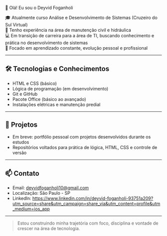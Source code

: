 👋 Olá! Eu sou o Deyvid Foganholi

🎓 Atualmente curso Análise e Desenvolvimento de Sistemas (Cruzeiro do Sul Virtual)  
💼 Tenho experiência na área de manutenção civil e hidráulica  
💻 Em transição de carreira para a área de TI, buscando conhecimento e prática no desenvolvimento de sistemas  
🚀 Focado em aprendizado constante, evolução pessoal e profissional

---

## 🛠 Tecnologias e Conhecimentos

- HTML e CSS (básico)
- Lógica de programação (em desenvolvimento)
- Git e GitHub
- Pacote Office (básico ao avançado)
- Instalações elétricas e manutenção predial

---

## 📌 Projetos

- Em breve: portfólio pessoal com projetos desenvolvidos durante os estudos
- Repositórios voltados para prática de lógica, HTML, CSS e controle de versão

---

## 📫 Contato

- Email: deyvidfoganholi10@gmail.com  
- Localização: São Paulo - SP  
- LinkedIn: https://www.linkedin.com/in/deyvid-foganholi-93751a209?utm_source=share&utm_campaign=share_via&utm_content=profile&utm_medium=ios_app

---

> Estou construindo minha trajetória com foco, disciplina e vontade de crescer na área de tecnologia.
